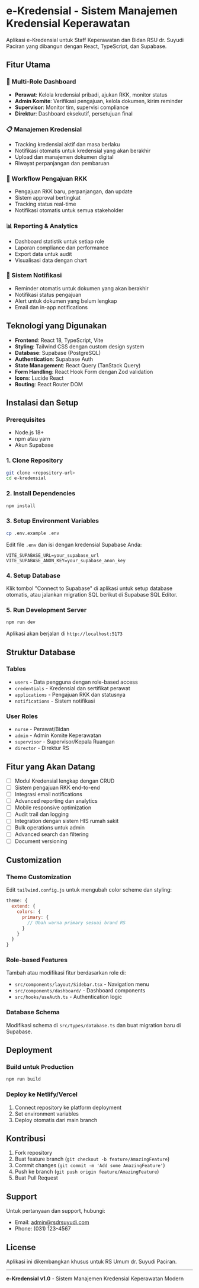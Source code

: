 # e-Kredensial - Sistem Manajemen Kredensial Keperawatan

Aplikasi e-Kredensial untuk Staff Keperawatan dan Bidan RSU dr. Suyudi Paciran yang dibangun dengan React, TypeScript, dan Supabase.

## Fitur Utama

### 🏥 Multi-Role Dashboard
- **Perawat**: Kelola kredensial pribadi, ajukan RKK, monitor status
- **Admin Komite**: Verifikasi pengajuan, kelola dokumen, kirim reminder
- **Supervisor**: Monitor tim, supervisi compliance
- **Direktur**: Dashboard eksekutif, persetujuan final

### 📋 Manajemen Kredensial
- Tracking kredensial aktif dan masa berlaku
- Notifikasi otomatis untuk kredensial yang akan berakhir
- Upload dan manajemen dokumen digital
- Riwayat perpanjangan dan pembaruan

### 🔄 Workflow Pengajuan RKK
- Pengajuan RKK baru, perpanjangan, dan update
- Sistem approval bertingkat
- Tracking status real-time
- Notifikasi otomatis untuk semua stakeholder

### 📊 Reporting & Analytics
- Dashboard statistik untuk setiap role
- Laporan compliance dan performance
- Export data untuk audit
- Visualisasi data dengan chart

### 🔔 Sistem Notifikasi
- Reminder otomatis untuk dokumen yang akan berakhir
- Notifikasi status pengajuan
- Alert untuk dokumen yang belum lengkap
- Email dan in-app notifications

## Teknologi yang Digunakan

- **Frontend**: React 18, TypeScript, Vite
- **Styling**: Tailwind CSS dengan custom design system
- **Database**: Supabase (PostgreSQL)
- **Authentication**: Supabase Auth
- **State Management**: React Query (TanStack Query)
- **Form Handling**: React Hook Form dengan Zod validation
- **Icons**: Lucide React
- **Routing**: React Router DOM

## Instalasi dan Setup

### Prerequisites
- Node.js 18+ 
- npm atau yarn
- Akun Supabase

### 1. Clone Repository
```bash
git clone <repository-url>
cd e-kredensial
```

### 2. Install Dependencies
```bash
npm install
```

### 3. Setup Environment Variables
```bash
cp .env.example .env
```

Edit file `.env` dan isi dengan kredensial Supabase Anda:
```env
VITE_SUPABASE_URL=your_supabase_url
VITE_SUPABASE_ANON_KEY=your_supabase_anon_key
```

### 4. Setup Database
Klik tombol "Connect to Supabase" di aplikasi untuk setup database otomatis, atau jalankan migration SQL berikut di Supabase SQL Editor.

### 5. Run Development Server
```bash
npm run dev
```

Aplikasi akan berjalan di `http://localhost:5173`

## Struktur Database

### Tables
- `users` - Data pengguna dengan role-based access
- `credentials` - Kredensial dan sertifikat perawat
- `applications` - Pengajuan RKK dan statusnya
- `notifications` - Sistem notifikasi

### User Roles
- `nurse` - Perawat/Bidan
- `admin` - Admin Komite Keperawatan
- `supervisor` - Supervisor/Kepala Ruangan
- `director` - Direktur RS

## Fitur yang Akan Datang

- [ ] Modul Kredensial lengkap dengan CRUD
- [ ] Sistem pengajuan RKK end-to-end
- [ ] Integrasi email notifications
- [ ] Advanced reporting dan analytics
- [ ] Mobile responsive optimization
- [ ] Audit trail dan logging
- [ ] Integration dengan sistem HIS rumah sakit
- [ ] Bulk operations untuk admin
- [ ] Advanced search dan filtering
- [ ] Document versioning

## Customization

### Theme Customization
Edit `tailwind.config.js` untuk mengubah color scheme dan styling:

```javascript
theme: {
  extend: {
    colors: {
      primary: {
        // Ubah warna primary sesuai brand RS
      }
    }
  }
}
```

### Role-based Features
Tambah atau modifikasi fitur berdasarkan role di:
- `src/components/layout/Sidebar.tsx` - Navigation menu
- `src/components/dashboard/` - Dashboard components
- `src/hooks/useAuth.ts` - Authentication logic

### Database Schema
Modifikasi schema di `src/types/database.ts` dan buat migration baru di Supabase.

## Deployment

### Build untuk Production
```bash
npm run build
```

### Deploy ke Netlify/Vercel
1. Connect repository ke platform deployment
2. Set environment variables
3. Deploy otomatis dari main branch

## Kontribusi

1. Fork repository
2. Buat feature branch (`git checkout -b feature/AmazingFeature`)
3. Commit changes (`git commit -m 'Add some AmazingFeature'`)
4. Push ke branch (`git push origin feature/AmazingFeature`)
5. Buat Pull Request

## Support

Untuk pertanyaan dan support, hubungi:
- Email: admin@rsdrsuyudi.com
- Phone: (031) 123-4567

## License

Aplikasi ini dikembangkan khusus untuk RS Umum dr. Suyudi Paciran.

---

**e-Kredensial v1.0** - Sistem Manajemen Kredensial Keperawatan Modern
